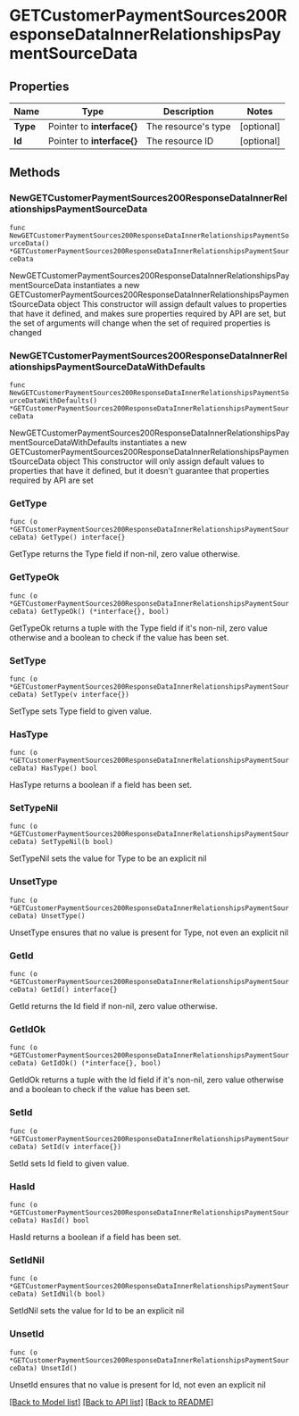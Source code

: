 # GETCustomerPaymentSources200ResponseDataInnerRelationshipsPaymentSourceData

## Properties

Name | Type | Description | Notes
------------ | ------------- | ------------- | -------------
**Type** | Pointer to **interface{}** | The resource&#39;s type | [optional] 
**Id** | Pointer to **interface{}** | The resource ID | [optional] 

## Methods

### NewGETCustomerPaymentSources200ResponseDataInnerRelationshipsPaymentSourceData

`func NewGETCustomerPaymentSources200ResponseDataInnerRelationshipsPaymentSourceData() *GETCustomerPaymentSources200ResponseDataInnerRelationshipsPaymentSourceData`

NewGETCustomerPaymentSources200ResponseDataInnerRelationshipsPaymentSourceData instantiates a new GETCustomerPaymentSources200ResponseDataInnerRelationshipsPaymentSourceData object
This constructor will assign default values to properties that have it defined,
and makes sure properties required by API are set, but the set of arguments
will change when the set of required properties is changed

### NewGETCustomerPaymentSources200ResponseDataInnerRelationshipsPaymentSourceDataWithDefaults

`func NewGETCustomerPaymentSources200ResponseDataInnerRelationshipsPaymentSourceDataWithDefaults() *GETCustomerPaymentSources200ResponseDataInnerRelationshipsPaymentSourceData`

NewGETCustomerPaymentSources200ResponseDataInnerRelationshipsPaymentSourceDataWithDefaults instantiates a new GETCustomerPaymentSources200ResponseDataInnerRelationshipsPaymentSourceData object
This constructor will only assign default values to properties that have it defined,
but it doesn't guarantee that properties required by API are set

### GetType

`func (o *GETCustomerPaymentSources200ResponseDataInnerRelationshipsPaymentSourceData) GetType() interface{}`

GetType returns the Type field if non-nil, zero value otherwise.

### GetTypeOk

`func (o *GETCustomerPaymentSources200ResponseDataInnerRelationshipsPaymentSourceData) GetTypeOk() (*interface{}, bool)`

GetTypeOk returns a tuple with the Type field if it's non-nil, zero value otherwise
and a boolean to check if the value has been set.

### SetType

`func (o *GETCustomerPaymentSources200ResponseDataInnerRelationshipsPaymentSourceData) SetType(v interface{})`

SetType sets Type field to given value.

### HasType

`func (o *GETCustomerPaymentSources200ResponseDataInnerRelationshipsPaymentSourceData) HasType() bool`

HasType returns a boolean if a field has been set.

### SetTypeNil

`func (o *GETCustomerPaymentSources200ResponseDataInnerRelationshipsPaymentSourceData) SetTypeNil(b bool)`

 SetTypeNil sets the value for Type to be an explicit nil

### UnsetType
`func (o *GETCustomerPaymentSources200ResponseDataInnerRelationshipsPaymentSourceData) UnsetType()`

UnsetType ensures that no value is present for Type, not even an explicit nil
### GetId

`func (o *GETCustomerPaymentSources200ResponseDataInnerRelationshipsPaymentSourceData) GetId() interface{}`

GetId returns the Id field if non-nil, zero value otherwise.

### GetIdOk

`func (o *GETCustomerPaymentSources200ResponseDataInnerRelationshipsPaymentSourceData) GetIdOk() (*interface{}, bool)`

GetIdOk returns a tuple with the Id field if it's non-nil, zero value otherwise
and a boolean to check if the value has been set.

### SetId

`func (o *GETCustomerPaymentSources200ResponseDataInnerRelationshipsPaymentSourceData) SetId(v interface{})`

SetId sets Id field to given value.

### HasId

`func (o *GETCustomerPaymentSources200ResponseDataInnerRelationshipsPaymentSourceData) HasId() bool`

HasId returns a boolean if a field has been set.

### SetIdNil

`func (o *GETCustomerPaymentSources200ResponseDataInnerRelationshipsPaymentSourceData) SetIdNil(b bool)`

 SetIdNil sets the value for Id to be an explicit nil

### UnsetId
`func (o *GETCustomerPaymentSources200ResponseDataInnerRelationshipsPaymentSourceData) UnsetId()`

UnsetId ensures that no value is present for Id, not even an explicit nil

[[Back to Model list]](../README.md#documentation-for-models) [[Back to API list]](../README.md#documentation-for-api-endpoints) [[Back to README]](../README.md)


